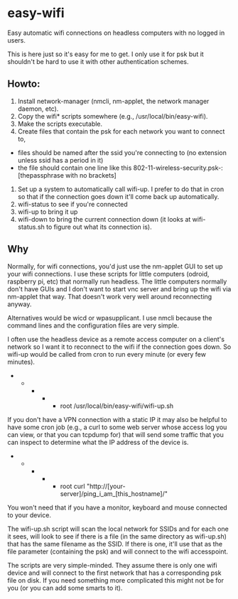# easy-wifi

Easy automatic wifi connections on headless computers with no logged in users. 

This is here just so it's easy for me to get.  I only use it for psk but it shouldn't be hard to use it with other authentication schemes.

## Howto:

1. Install network-manager (nmcli, nm-applet, the network manager daemon, etc).
1. Copy the wifi* scripts somewhere (e.g., /usr/local/bin/easy-wifi).
1. Make the scripts executable.
1. Create files that contain the psk for each network you want to connect to,
  * files should be named after the ssid you're connecting to (no extension unless ssid has a period in it)
  * the file should contain one line like this
    802-11-wireless-security.psk-:[thepassphrase with no brackets]
1. Set up a system to automatically call wifi-up.  I prefer to do that in cron so that if the connection goes down it'll come back up automatically.
1. wifi-status to see if you're connected
1. wifi-up to bring it up
1. wifi-down to bring the current connection down (it looks at wifi-status.sh to figure out what its connection is).

## Why

Normally, for wifi connections, you'd just use the nm-applet GUI to set up your wifi connections.  I use these scripts for little computers (odroid, raspberry pi, etc) that normally run headless.  The little computers normally don't have GUIs and I don't want to start vnc server and bring up the wifi via nm-applet that way.  That doesn't work very well around reconnecting anyway.

Alternatives would be wicd or wpasupplicant.  I use nmcli because the command lines and the configuration files are very simple.

I often use the headless device as a remote access computer on a client's network so I want it to reconnect to the wifi if the connection goes down.  So wifi-up would be called from cron to run every minute (or every few minutes).

* * * * * root /usr/local/bin/easy-wifi/wifi-up.sh

If you don't have a VPN connection with a static IP it may also be helpful to have some cron job (e.g., a curl to some web server whose access log you can view, or that you can tcpdump for) that will send some traffic that you can inspect to determine what the IP address of the device is.  

* * * * * root curl "http://[your-server]/ping_i_am_[this_hostname]/"

You won't need that if you have a monitor, keyboard and mouse connected to your device.

The wifi-up.sh script will scan the local network for SSIDs and for each one it sees, will look to see if there is a file (in the same directory as wifi-up.sh) that has the same filename as the SSID.  If there is one, it'll use that as the file parameter (containing the psk) and will connect to the wifi accesspoint.

The scripts are very simple-minded.  They assume there is only one wifi device and will connect to the first network that has a corresponding psk file on disk.  If you need something more complicated this might not be for you (or you can add some smarts to it).

